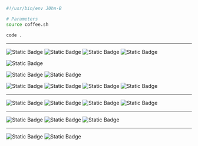 
```bash
#!/usr/bin/env J0hn-B

# Parameters
source coffee.sh

code .

```
---

![Static Badge](https://img.shields.io/badge/-Kubernetes-%238b8c8c?style=flat-square&logo=Kubernetes)
![Static Badge](https://img.shields.io/badge/-Argo-%238b8c8c?style=flat-square&logo=argo)
![Static Badge](https://img.shields.io/badge/-Git-%238b8c8c?style=flat-square&logo=git)
![Static Badge](https://img.shields.io/badge/-CNCF-%238b8c8c?style=flat-square&logo=cncf)

![Static Badge](https://img.shields.io/badge/-Terraform-%238b8c8c?style=flat-square&logo=Terraform)

![Static Badge](https://img.shields.io/badge/-Azure-%238b8c8c?style=flat-square&logo=microsoft%20azure)
![Static Badge](https://img.shields.io/badge/-Google%20Cloud-%238b8c8c?style=flat-square&logo=google%20cloud)

![Static Badge](https://img.shields.io/badge/-OWASP-%238b8c8c?style=flat-square&logo=OWASP)
![Static Badge](https://img.shields.io/badge/-Aqua-%238b8c8c?style=flat-square&logo=aqua)
![Static Badge](https://img.shields.io/badge/-Snyk-%238b8c8c?style=flat-square&logo=snyk)
![Static Badge](https://img.shields.io/badge/-SonarQube-%238b8c8c?style=flat-square&logo=SonarQube)

---

![Static Badge](https://img.shields.io/badge/-GitHub%20Actions-%238b8c8c?style=flat-square&logo=GitHub%20Actions)
![Static Badge](https://img.shields.io/badge/-GitLab%20CI%2FCD-%238b8c8c?style=flat-square&logo=Gitlab)
![Static Badge](https://img.shields.io/badge/-Cloud%20Build-%238b8c8c?style=flat-square&logo=google%20cloud)
![Static Badge](https://img.shields.io/badge/-Azure%20DevOps-%238b8c8c?style=flat-square&logo=azure%20devops)

---

![Static Badge](https://img.shields.io/badge/-Python-%238b8c8c?style=flat-square&logo=python)
![Static Badge](https://img.shields.io/badge/-Go-%238b8c8c?style=flat-square&logo=Go)
![Static Badge](https://img.shields.io/badge/-Ruby-%238b8c8c?style=flat-square&logo=Ruby)

---

![Static Badge](https://img.shields.io/badge/-Ansible-%238b8c8c?style=flat-square&logo=Ansible)
![Static Badge](https://img.shields.io/badge/-Chef-%238b8c8c?style=flat-square&logo=chef)





